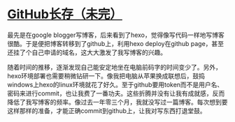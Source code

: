 # [GitHub长存（未完）](https://github.com/myccnn/tuix40/issues/14)

最先是在google blogger写博客，后来看到了hexo，觉得像写代码一样地写博客很酷。于是便把博客转移到了github上，利用hexo deploy在github page，甚至还挂了个自己申请的域名，这大大激发了我写博客的兴趣。

随着时间的推移，逐渐发现自己能安定地坐在电脑前码字的时间变少了。另外，hexo环境部署也需要稍微钻研一下。像我把电脑从苹果换成联想后，鼓捣windows上hexo的linux环境就花了好久。至于github要用token而不是用户名、密码来进行commit，也让我费了一番功夫。这些折腾并没有让我有成就感，反而降低了我写博客的频率。像过去一年零三个月，我就没写过一篇博客。每次想到要这样那样的准备，才能正确commit到github上，让我对写东西打退堂鼓。